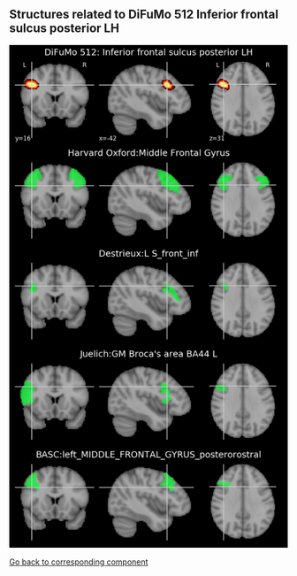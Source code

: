 


## Structures related to DiFuMo 512 Inferior frontal sulcus posterior LH

![221](221.jpg "Structures related to DiFuMo 512 Inferior frontal sulcus posterior LH")

[Go back to corresponding component](https://parietal-inria.github.io/DiFuMo/512/html/221.html)